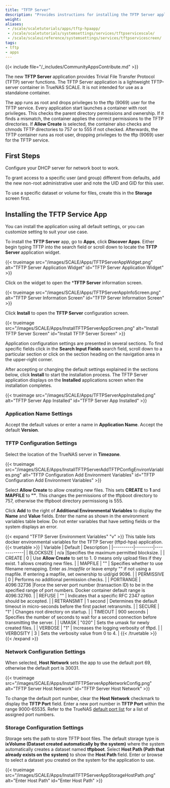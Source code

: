 ```yaml
---
title: "TFTP Server"
description: "Provides instructions for installing the TFTP Server application." 
weight:
aliases:
 - /scale/scaletutorials/apps/tftp-hpaapp/
 - /scale/scaletutorials/systemsettings/services/tftpservicescale/
 - /scale/scaleuireference/systemsettings/services/tftpservicescreen/
tags:
- tftp
- apps
---
```


{{< include file="/_includes/CommunityAppsContribute.md" >}}

The new **TFTP Server** application provides Trivial File Transfer Protocol (TFTP) server functions.
The TFTP Server application is a lightweight TFTP-server container in TrueNAS SCALE. It is not intended for use as a standalone container.

The app runs as root and drops privileges to the tftp (9069) user for the TFTP service.
Every application start launches a container with root privileges.
This checks the parent directory permissions and ownership.
If it finds a mismatch, the container applies the correct permissions to the TFTP directories.
If **Allow Create** is selected, the container also checks and chmods TFTP directories to 757 or to 555 if not checked.
Afterwards, the TFTP container runs as root user, dropping privileges to the tftp (9069) user for the TFTP service.

## First Steps

Configure your DHCP server for network boot to work.

To grant access to a specific user (and group) different from defaults, add the new non-root administrative user and note the UID and GID for this user.

To use a specific dataset or volume for files, create this in the **Storage** screen first.

## Installing the TFTP Service App

You can install the application using all default settings, or you can customize setting to suit your use case.

To install the **TFTP Server** app, go to **Apps**, click **Discover Apps**. Either begin typing TFTP into the search field or scroll down to locate the **TFTP Server** application widget.

{{< trueimage src="/images/SCALE/Apps/TFTPServerAppWidget.png" alt="TFTP Server Application Widget" id="TFTP Server Application Widget" >}}

Click on the widget to open the ***TFTP Server** information screen.

{{< trueimage src="/images/SCALE/Apps/TFTPServerAppInfoScreen.png" alt="TFTP Server Information Screen" id="TFTP Server Information Screen" >}}

Click **Install** to open the **TFTP Server** configuration screen.

{{< trueimage src="/images/SCALE/Apps/InstallTFTPServerAppScreen.png" alt="Install TFTP Server Screen" id="Install TFTP Server Screen" >}}

Application configuration settings are presented in several sections.
To find specific fields click in the **Search Input Fields** search field, scroll down to a particular section or click on the section heading on the navigation area in the upper-right corner.

After accepting or changing the default settings explained in the sections below, click **Install** to start the installation process.
The TFTP Server application displays on the **Installed** applications screen when the installation completes.

{{< trueimage src="/images/SCALE/Apps/TFTPServerAppInstalled.png" alt="TFTP Server App Installed" id="TFTP Server App Installed" >}}

### Application Name Settings
Accept the default values or enter a name in **Application Name**.
Accept the default **Version**.

### TFTP Configuration Settings
Select the location of the TrueNAS server in **Timezone**.

{{< trueimage src="/images/SCALE/Apps/InstallTFTPServerAddTFTPConfigEnvironVariables.png" alt="TFTP Configuration Add Environment Variables" id="TFTP Configuration Add Environment Variables" >}}

Select **Allow Create** to allow creating new files. This sets **CREATE** to **1** and **MAPFILE** to **""**. This changes the permissions of the tftpboot directory to 757, otherwise the tftpboot directory permissiong is 555.

Click **Add** to the right of **Additional Environmental Variables** to display the **Name** and **Value** fields.
Enter the name as shown in the environment variables table below. Do not enter variables that have setting fields or the system displays an error.

{{< expand "TFTP Server Environment Variables" "v" >}}
This table lists docker environmental variables for the TFTP Server (tftpd-hpa) application.
{{< truetable >}}
| Variable | Default | Description |
|----------|---------|-------------|
| BLOCKSIZE | n/a |Specifies the maximum permitted blocksize. |
| CREATE | 0 | Use **Allow Create** to set to 1. 0 means only upload files if they exist. 1 allows creating new files. |
| MAPFILE | "" | Specifies whether to use filename remapping. Enter as /*mapfile* or leave empty "" if not using a mapfile. If entering a mapfile, set ownership to uid/gid 9096. |
| PERMISSIVE | 0 | Performs no additional permission checks. |
| PORTRANGE | 4096:32736 |Force the server port number (transaction ID) to be in the specified range of port numbers. Docker container default range is 4096:32760. |
| REFUSE | "" | Indicates that a specific RFC 2347 option should be accepted. |
| RETRANSMIT | 1 second | Determines the default timeout in micro-seconds before the first packet retransmits. |
| SECURE | "1" | Changes root directory on startup. |
| TIMEOUT | 900 seconds | Specifies the number of seconds to wait for a second connection before transmitting the server. |
| UMASK | "020" | Sets the umask for newly created files. |
| VERBOSE | "1" | Increases the logging verbosity of tftpd. |
| VERBOSITY | 3 | Sets the verbosity value from 0 to 4. |
{{< /truetable >}}
{{< /expand >}}

### Network Configuration Settings

When selected, **Host Network** sets the app to use the default port 69, otherwise the default port is 30031.

{{< trueimage src="/images/SCALE/Apps/InstallTFTPServerAppNetworkConfig.png" alt="TFTP Server Host Network" id="TFTP Server Host Network" >}}

To change the default port number, clear the **Host Network** checkmark to display the **TFTP Port** field.
Enter a new port number in **TFTP Port** within the range 9000-65535.
Refer to the TrueNAS [default port list](https://www.truenas.com/docs/references/defaultports/) for a list of assigned port numbers.

### Storage Configuration Settings

Storage sets the path to store TFTP boot files.
The default storage type is **ixVolume (Dataset created automatically by the system)** where the system automatically creates a dataset named **tftpboot**.
Select **Host Path (Path that already exists on the system)** to show the **Host Path** field.
Enter or browse to select a dataset you created on the system for the application to use.

{{< trueimage src="/images/SCALE/Apps/InstallTFTPServerAppStorageHostPath.png" alt="Enter Host Path" id="Enter Host Path" >}}
